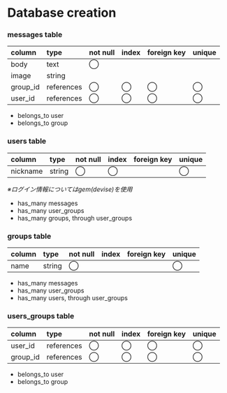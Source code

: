 # Database creation

### messages table
| column | type      |not null|index|foreign key|unique|
|:-------|:----------|:-------|:-------|:-------|:-------|
|body    |text       |◯       |        |        |        |
|image   |string     |        |        |        |        |
|group_id|references |◯       |◯       |◯       |◯       |
|user_id |references |◯       |◯       |◯       |◯       |

- belongs_to user
- belongs_to group

### users table
| column | type   |not null|index|foreign key|unique|
|:-------|:-------|:-------|:-------|:-------|:-------|
|nickname|string  |◯       |◯       |        |◯       |


*※ログイン情報についてはgem(devise)を使用*

- has_many messages
- has_many user_groups
- has_many groups, through user_groups


### groups table
| column | type   |not null|index|foreign key|unique|
|:-------|:-------|:-------|:-------|:-------|:-------|
|name    |string  |◯       |        |        |◯       |

- has_many messages
- has_many user_groups
- has_many users, through user_groups

### users_groups table
| column | type       |not null|index|foreign key|unique|
|:-------|:-----------|:-------|:-------|:-------|:-------|
|user_id |references  |◯       |◯       |◯       |◯       |
|group_id|references  |◯       |◯       |◯       |◯       |

- belongs_to user
- belongs_to group


